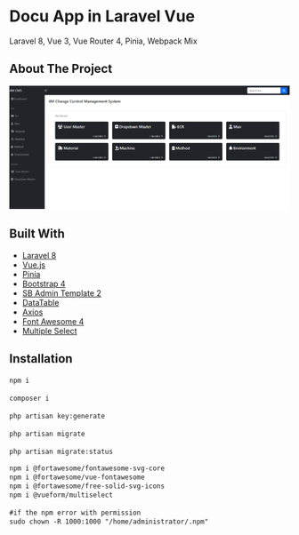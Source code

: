 # Docu App in Laravel Vue

Laravel 8, Vue 3, Vue Router 4, Pinia, Webpack Mix


<!-- ABOUT THE PROJECT -->
## About The Project
![](https://github.com/MigsGit/4MS/blob/version1/resources/content/images/4M.png)

## Built With

* [Laravel 8](https://laravel.com/docs/8.x/readme)
* [Vue.js](https://vuejs.org/)
* [Pinia](https://pinia.vuejs.org/)
* [Bootstrap 4](https://startbootstrap.com/template/sb-admin)
* [SB Admin Template 2](https://startbootstrap.com/theme/sb-admin-2)
* [DataTable](https://datatables.net/manual/vue)
* [Axios](https://github.com/axios/axios)
* [Font Awesome 4](https://fontawesome.com/)
* [Multiple Select](https://github.com/vueform/multiselect)
## Installation

```
npm i 

composer i

php artisan key:generate 

php artisan migrate  

php artisan migrate:status
```

```
npm i @fortawesome/fontawesome-svg-core
npm i @fortawesome/vue-fontawesome
npm i @fortawesome/free-solid-svg-icons
npm i @vueform/multiselect

#if the npm error with permission
sudo chown -R 1000:1000 "/home/administrator/.npm"

```
